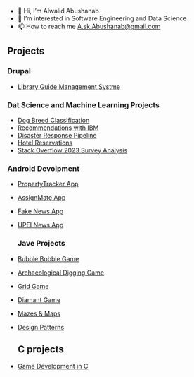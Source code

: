 - 👋 Hi, I’m Alwalid Abushanab
- 👀 I’m interested in Software Engineering and Data Science
- 📫 How to reach me A.sk.Abushanab@gmail.com

## Projects

### Drupal
- [Library Guide Management Systme](https://www.drupal.org/project/lgms)

### Dat Science and Machine Learning Projects
- [Dog Breed Classification](https://github.com/Alwalid-Abushanab/DogBreedClassification)
- [Recommendations with IBM](https://github.com/Alwalid-Abushanab/RecommendationsWithIBM)
- [Disaster Response Pipeline](https://github.com/Alwalid-Abushanab/DisasterResponsePipeline)
- [Hotel Reservations](https://github.com/Alwalid-Abushanab/HotelReservations)
- [Stack Overflow 2023 Survey Analysis](https://github.com/Alwalid-Abushanab/StackOverFlow2023SurveyAnalysis)

### Android Devolpment
- [PropertyTracker App](https://github.com/Alwalid-Abushanab/Rent)
- [AssignMate App](https://github.com/Alwalid-Abushanab/AssignMate)
- [Fake News App](https://github.com/Alwalid-Abushanab/FakeNews)
- [UPEI News App](https://github.com/Alwalid-Abushanab/UPEI-news)

  ### Jave Projects
- [Bubble Bobble Game](https://github.com/Alwalid-Abushanab/BubbleBobble)
- [Archaeological Digging Game](https://github.com/Alwalid-Abushanab/ArchaeologicalDigging)
- [Grid Game](https://github.com/Alwalid-Abushanab/GridGame)
- [Diamant Game](https://github.com/Alwalid-Abushanab/DiamantGame)
- [Mazes & Maps](https://github.com/Alwalid-Abushanab/Mazes-Maps)
- [Design Patterns](https://github.com/Alwalid-Abushanab/DesignPatterns)

  ## C projects
- [Game Development in C](https://github.com/Alwalid-Abushanab/Game-in-C)

<!---
Alwalid-Abushanab/Alwalid-Abushanab is a ✨ special ✨ repository because its `README.md` (this file) appears on your GitHub profile.
You can click the Preview link to take a look at your changes.
--->
